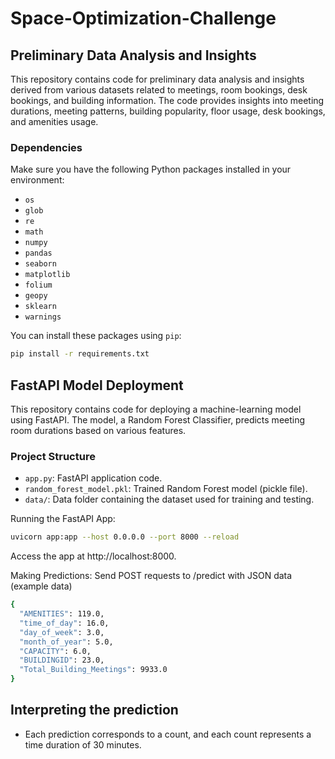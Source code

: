 # Space-Optimization-Challenge

## Preliminary Data Analysis and Insights

This repository contains code for preliminary data analysis and insights derived from various datasets related to meetings, room bookings, desk bookings, and building information. The code provides insights into meeting durations, meeting patterns, building popularity, floor usage, desk bookings, and amenities usage.

### Dependencies

Make sure you have the following Python packages installed in your environment:

- `os`
- `glob`
- `re`
- `math`
- `numpy`
- `pandas`
- `seaborn`
- `matplotlib`
- `folium`
- `geopy`
- `sklearn`
- `warnings`

You can install these packages using `pip`:

```bash
pip install -r requirements.txt
```

## FastAPI Model Deployment

This repository contains code for deploying a machine-learning model using FastAPI. The model, a Random Forest Classifier, predicts meeting room durations based on various features.

### Project Structure

- `app.py`: FastAPI application code.
- `random_forest_model.pkl`: Trained Random Forest model (pickle file).
- `data/`: Data folder containing the dataset used for training and testing.

Running the FastAPI App:
```bash
uvicorn app:app --host 0.0.0.0 --port 8000 --reload
```

Access the app at http://localhost:8000.

Making Predictions: Send POST requests to /predict with JSON data (example data)
```bash
{
  "AMENITIES": 119.0,
  "time_of_day": 16.0,
  "day_of_week": 3.0,
  "month_of_year": 5.0,
  "CAPACITY": 6.0,
  "BUILDINGID": 23.0,
  "Total_Building_Meetings": 9933.0
}
```

## Interpreting the prediction
- Each prediction corresponds to a count, and each count represents a time duration of 30 minutes.





